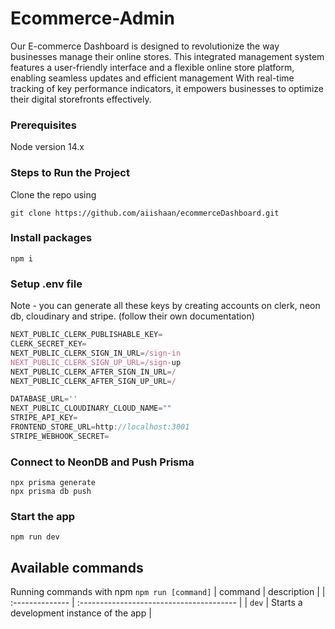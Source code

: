 # Ecommerce-Admin
Our E-commerce Dashboard is designed to revolutionize the way businesses manage their online stores. This integrated management system features a user-friendly interface and a flexible online store platform, enabling seamless updates and efficient management With real-time tracking of key performance indicators, it empowers businesses to optimize their digital storefronts effectively.

### Prerequisites
Node version 14.x

### Steps to Run the Project
Clone the repo using 
```shell 
git clone https://github.com/aiishaan/ecommerceDashboard.git
```
### Install packages
```shell
npm i
```
### Setup .env file
Note - you can generate all these keys by creating accounts on clerk, neon db, cloudinary and stripe. (follow their own documentation)
```js
NEXT_PUBLIC_CLERK_PUBLISHABLE_KEY=
CLERK_SECRET_KEY=
NEXT_PUBLIC_CLERK_SIGN_IN_URL=/sign-in
NEXT_PUBLIC_CLERK_SIGN_UP_URL=/sign-up
NEXT_PUBLIC_CLERK_AFTER_SIGN_IN_URL=/
NEXT_PUBLIC_CLERK_AFTER_SIGN_UP_URL=/

DATABASE_URL=''
NEXT_PUBLIC_CLOUDINARY_CLOUD_NAME=""
STRIPE_API_KEY=
FRONTEND_STORE_URL=http://localhost:3001
STRIPE_WEBHOOK_SECRET=
```
### Connect to NeonDB and Push Prisma
```shell
npx prisma generate
npx prisma db push
```
### Start the app

```shell
npm run dev
```
## Available commands
Running commands with npm `npm run [command]`
| command         | description                              |
| :-------------- | :--------------------------------------- |
| `dev`           | Starts a development instance of the app |
